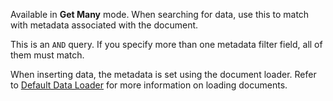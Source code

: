 Available in **Get Many** mode. When searching for data, use this to match with metadata associated with the document.

This is an `AND` query. If you specify more than one metadata filter field, all of them must match.

When inserting data, the metadata is set using the document loader. Refer to [Default Data Loader](/integrations/builtin/cluster-nodes/sub-nodes/n8n-nodes-langchain.documentdefaultdataloader.md) for more information on loading documents.
